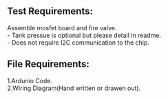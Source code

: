 ## Test Requirements:
Assemble mosfet board and fire valve.   
    - Tank pressue is optional but please detail in readme.  
    - Does not require I2C communication to the chip.  

## File Requirements:
1.Ardunio Code.  
2.Wiring Diagram(Hand written or drawen out).
